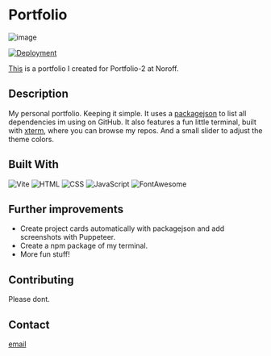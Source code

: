 # Portfolio

![image](https://github.com/donnybrilliant/portfolio/blob/main/assets/screenshots/portfolio-header.webp)

[![Deployment](https://github.com/donnybrilliant/donnybrilliant.github.io/actions/workflows/deploy.yml/badge.svg)](https://github.com/donnybrilliant/donnybrilliant.github.io/actions/workflows/deploy.yml)

[This](https://donnybrilliant.github.io/) is a portfolio I created for Portfolio-2 at Noroff.

## Description

My personal portfolio.
Keeping it simple.
It uses a [packagejson](https://github.com/donnybrilliant/packagejson) to list all dependencies im using on GitHub.
It also features a fun little terminal, built with [xterm](https://xtermjs.org/), where you can browse my repos.
And a small slider to adjust the theme colors.

## Built With

![Vite](https://img.shields.io/badge/Vite-646CFF.svg?style=for-the-badge&logo=Vite&logoColor=white)
![HTML](https://img.shields.io/badge/HTML5-E34F26.svg?style=for-the-badge&logo=HTML5&logoColor=white)
![CSS](https://img.shields.io/badge/CSS3-1572B6.svg?style=for-the-badge&logo=CSS3&logoColor=white)
![JavaScript](https://img.shields.io/badge/JavaScript-F7DF1E.svg?style=for-the-badge&logo=JavaScript&logoColor=black)
![FontAwesome](https://img.shields.io/badge/Font%20Awesome-528DD7.svg?style=for-the-badge&logo=Font-Awesome&logoColor=white)

## Further improvements

- Create project cards automatically with packagejson and add screenshots with Puppeteer.
- Create a npm package of my terminal.
- More fun stuff!

## Contributing

Please dont.

## Contact

[email](mailto:daniel.vier@gmail.com)
